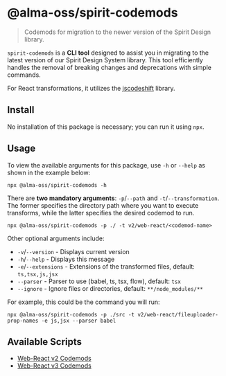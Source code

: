 # @alma-oss/spirit-codemods

> Codemods for migration to the newer version of the Spirit Design library.

`spirit-codemods` is a **CLI tool** designed to assist you in migrating to the latest version of our Spirit Design System library. This tool efficiently handles the removal of breaking changes and deprecations with simple commands.

For React transformations, it utilizes the [jscodeshift][jscodeshift] library.

## Install

No installation of this package is necessary; you can run it using `npx`.

## Usage

To view the available arguments for this package, use `-h` or `--help` as shown in the example below:

```shell
npx @alma-oss/spirit-codemods -h
```

There are **two mandatory arguments**: `-p`/`--path` and `-t`/`--transformation`.
The former specifies the directory path where you want to execute transforms, while the latter specifies the desired codemod to run.

```shell
npx @alma-oss/spirit-codemods -p ./ -t v2/web-react/<codemod-name>
```

Other optional arguments include:

- `-v`/`--version` - Displays current version
- `-h`/`--help` - Displays this message
- `-e`/`--extensions` - Extensions of the transformed files, default: `ts,tsx,js,jsx`
- `--parser` - Parser to use (babel, ts, tsx, flow), default: `tsx`
- `--ignore` - Ignore files or directories, default: `**/node_modules/**`

For example, this could be the command you will run:

```shell
npx @alma-oss/spirit-codemods -p ./src -t v2/web-react/fileuploader-prop-names -e js,jsx --parser babel
```

## Available Scripts

- [Web-React v2 Codemods](https://github.com/lmc-eu/spirit-design-system/blob/main/packages/codemods/src/transforms/v2/web-react/README.md)
- [Web-React v3 Codemods](https://github.com/lmc-eu/spirit-design-system/blob/main/packages/codemods/src/transforms/v3/web-react/README.md)

[jscodeshift]: https://github.com/facebook/jscodeshift
